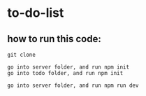 # to-do-list
## how to run this code:
```
git clone
```
```
go into server folder, and run npm init 
go into todo folder, and run npm init
```

```
go into server folder, and run npm run dev 
```


